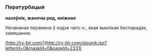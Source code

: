 ### Пературбацыя
**назоўнік, жаночы род, кніжнае**

Нечаканая перамена ў ходзе чаго-н., якая выклікае беспарадак, замяшанне.

<a rel="author">[http://rv-blr.com/](http://rv-blr.com/slounik.jsp?letterId=0&maskId=0&pageId=2331)</a>
